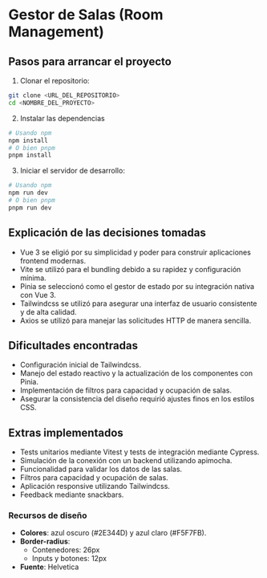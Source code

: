 # Gestor de Salas (Room Management)

## Pasos para arrancar el proyecto

1. Clonar el repositorio:

```sh
git clone <URL_DEL_REPOSITORIO>
cd <NOMBRE_DEL_PROYECTO>
```

2. Instalar las dependencias

```sh
# Usando npm
npm install
# O bien pnpm
pnpm install
```

3. Iniciar el servidor de desarrollo:

```sh
# Usando npm
npm run dev
# O bien pnpm
pnpm run dev
```

## Explicación de las decisiones tomadas

- Vue 3 se eligió por su simplicidad y poder para construir aplicaciones frontend modernas.
- Vite se utilizó para el bundling debido a su rapidez y configuración mínima.
- Pinia se seleccionó como el gestor de estado por su integración nativa con Vue 3.
- Tailwindcss se utilizó para asegurar una interfaz de usuario consistente y de alta calidad.
- Axios se utilizó para manejar las solicitudes HTTP de manera sencilla.

## Dificultades encontradas

- Configuración inicial de Tailwindcss.
- Manejo del estado reactivo y la actualización de los componentes con Pinia.
- Implementación de filtros para capacidad y ocupación de salas.
- Asegurar la consistencia del diseño requirió ajustes finos en los estilos CSS.

## Extras implementados

- Tests unitarios mediante Vitest y tests de integración mediante Cypress.
- Simulación de la conexión con un backend utilizando apimocha.
- Funcionalidad para validar los datos de las salas.
- Filtros para capacidad y ocupación de salas.
- Aplicación responsive utilizando Tailwindcss.
- Feedback mediante snackbars.

### Recursos de diseño

- **Colores**: azul oscuro (#2E344D) y azul claro (#F5F7FB).
- **Border-radius**:
  - Contenedores: 26px
  - Inputs y botones: 12px
- **Fuente**: Helvetica
